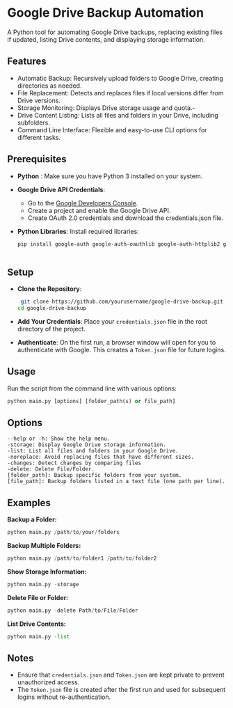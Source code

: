 # Google Drive Backup Automation

A Python tool for automating Google Drive backups, replacing existing files if updated, listing Drive contents, and displaying storage information.

## Features
- Automatic Backup: Recursively upload folders to Google Drive, creating directories as needed.
- File Replacement: Detects and replaces files if local versions differ from Drive versions.
- Storage Monitoring: Displays Drive storage usage and quota.-
- Drive Content Listing: Lists all files and folders in your Drive, including subfolders.
- Command Line Interface: Flexible and easy-to-use CLI options for different tasks.

## Prerequisites

  * __Python__ : Make sure you have Python 3 installed on your system.
  * __Google Drive API Credentials__:

    * Go to the [Google Developers Console](https://cloud.google.com).
    * Create a project and enable the Google Drive API.
    * Create OAuth 2.0 credentials and download the credentials.json file.

  * __Python Libraries__: Install required libraries:


    ```bash
    pip install google-auth google-auth-oauthlib google-auth-httplib2 google-api-python-client
     

## Setup

  * __Clone the Repository__:


    ```bash
     git clone https://github.com/yourusername/google-drive-backup.git
    cd google-drive-backup 

  * __Add Your Credentials__: Place your ` credentials.json ` file in the root directory of the project.

  * __Authenticate__: On the first run, a browser window will open for you to authenticate with Google. This creates a `Token.json` file for future logins.

## Usage

  Run the script from the command line with various options:


 ```python 
 python main.py [options] [folder_path(s) or file_path]
 ```

## Options

    --help or -h: Show the help menu.
    -storage: Display Google Drive storage information.
    -list: List all files and folders in your Google Drive.
    -noreplace: Avoid replacing files that have different sizes.
    -changes: Detect changes by comparing files
    -delete: Delete File/Folder.
    [folder_path]: Backup specific folders from your system.
    [file_path]: Backup folders listed in a text file (one path per line).

## Examples

  __Backup a Folder:__


  ```python
  python main.py /path/to/your/folders
```

  __Backup Multiple Folders:__


   ```python
  python main.py /path/to/folder1 /path/to/folder2
 ```

  __Show Storage Information:__


   ```python
  python main.py -storage
 ```
  __Delete File or Folder:__


   ```python
  python main.py -delete Path/to/File/Folder
 ```

  __List Drive Contents:__



   ```python
  python main.py -list
 ```

## Notes

* Ensure that `credentials.json` and `Token.json` are kept private to prevent unauthorized access.
* The `Token.json` file is created after the first run and used for subsequent logins without re-authentication.
